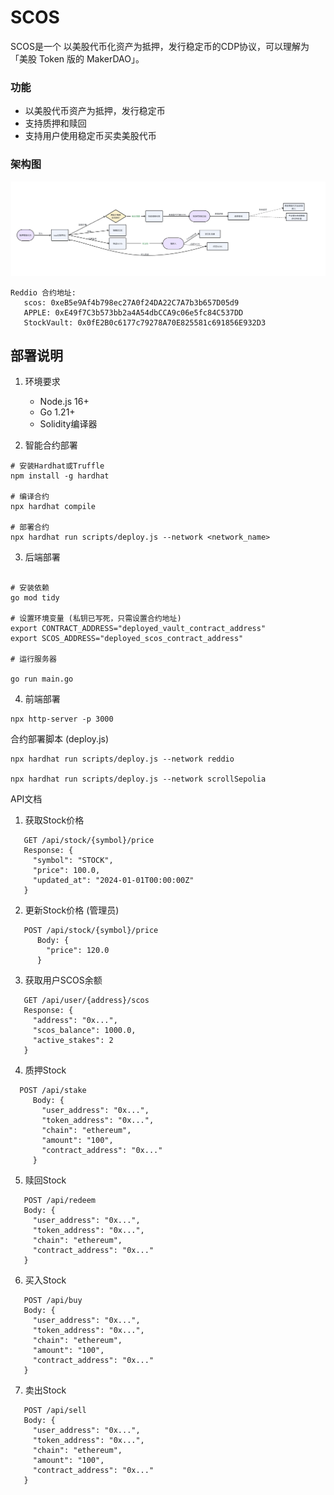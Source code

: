 # SCOS
SCOS是一个 以美股代币化资产为抵押，发行稳定币的CDP协议，可以理解为「美股 Token 版的 MakerDAO」。  

### 功能
- 以美股代币资产为抵押，发行稳定币
- 支持质押和赎回
- 支持用户使用稳定币买卖美股代币

### 架构图
![](arch.png)

```shell
Reddio 合约地址:
   scos: 0xeB5e9Af4b798ec27A0f24DA22C7A7b3b657D05d9
   APPLE: 0xE49f7C3b573bb2a4A54dbCCA9c06e5fc84C537DD
   StockVault: 0x0fE2B0c6177c79278A70E825581c691856E932D3
```


## 部署说明
1. 环境要求  
   - Node.js 16+   
   - Go 1.21+  
   - Solidity编译器  
  

2. 智能合约部署
```shell
# 安装Hardhat或Truffle
npm install -g hardhat

# 编译合约
npx hardhat compile

# 部署合约
npx hardhat run scripts/deploy.js --network <network_name>
```

3. 后端部署
```shell

# 安装依赖
go mod tidy

# 设置环境变量 (私钥已写死，只需设置合约地址)
export CONTRACT_ADDRESS="deployed_vault_contract_address"
export SCOS_ADDRESS="deployed_scos_contract_address"

# 运行服务器

go run main.go

```

4. 前端部署
```
npx http-server -p 3000
```

合约部署脚本 (deploy.js)
```
npx hardhat run scripts/deploy.js --network reddio

npx hardhat run scripts/deploy.js --network scrollSepolia

```


API文档

1. 获取Stock价格
```
   GET /api/stock/{symbol}/price
   Response: {
     "symbol": "STOCK",
     "price": 100.0,
     "updated_at": "2024-01-01T00:00:00Z"
   }
```   
2. 更新Stock价格 (管理员)
```shell
   POST /api/stock/{symbol}/price
      Body: {
        "price": 120.0
      }
```
   
3. 获取用户SCOS余额
```shell
   GET /api/user/{address}/scos
   Response: {
     "address": "0x...",
     "scos_balance": 1000.0,
     "active_stakes": 2
   }
```
4. 质押Stock
```shell
  POST /api/stake
     Body: {
       "user_address": "0x...",
       "token_address": "0x...",
       "chain": "ethereum",
       "amount": "100",
       "contract_address": "0x..."
     }
```
   
5. 赎回Stock
```shell
   POST /api/redeem
   Body: {
     "user_address": "0x...",
     "token_address": "0x...",
     "chain": "ethereum",
     "contract_address": "0x..."
   }
```
6. 买入Stock
```shell
   POST /api/buy
   Body: {
     "user_address": "0x...",
     "token_address": "0x...",
     "chain": "ethereum",
     "amount": "100",
     "contract_address": "0x..."
   }
```
7. 卖出Stock
```shell
   POST /api/sell
   Body: {
     "user_address": "0x...",
     "token_address": "0x...",
     "chain": "ethereum",
     "amount": "100",
     "contract_address": "0x..."
   }
```
